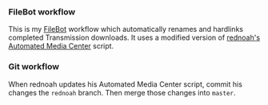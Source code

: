 ### FileBot workflow

This is my [FileBot](http://filebot.net) workflow which automatically renames and hardlinks completed Transmission downloads. It uses a modified version of [rednoah's Automated Media Center](http://www.filebot.net/forums/viewtopic.php?f=4&t=215) script.

### Git workflow

When rednoah updates his Automated Media Center script, commit his changes the `rednoah` branch. Then merge those changes into `master`.
